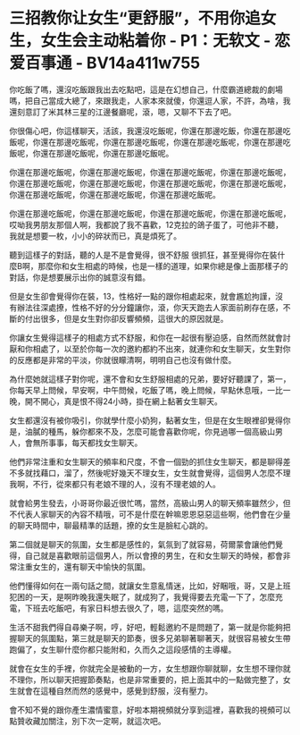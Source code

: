 # 三招教你让女生“更舒服”，不用你追女生，女生会主动粘着你 - P1：无软文 - 恋爱百事通 - BV14a411w755

你吃飯了嗎，還沒吃飯跟我出去吃點吧，這是在幻想自己，什麼霸道總裁的劇場嗎，把自己當成大總了，來跟我走，人家本來就傻，你還逗人家，不許，為啥，我還刻意訂了米其林三星的江邊餐廳呢，滾，嗯，又聊不下去了吧。

你很傷心吧，你這樣聊天，活該，我還沒吃飯呢，你還在那邊吃飯，你還在那邊吃飯呢，你還在那邊吃飯呢，你還在那邊吃飯呢，你還在那邊吃飯呢，你還在那邊吃飯呢，你還在那邊吃飯呢，你還在那邊吃飯呢。

你還在那邊吃飯呢，你還在那邊吃飯呢，你還在那邊吃飯呢，你還在那邊吃飯呢，你還在那邊吃飯呢，你還在那邊吃飯呢，你還在那邊吃飯呢，你還在那邊吃飯呢，你還在那邊吃飯呢，你還在那邊吃飯呢，你還在那邊吃飯呢。

你還在那邊吃飯呢，你還在那邊吃飯呢，你還在那邊吃飯呢，你還在那邊吃飯呢，哎呦我男朋友那個人啊，我都說了我不喜歡，12克拉的鴿子蛋了，可他非不聽，我就是想要一枚，小小的碎狀而已，真是煩死了。

聽到這樣子的對話，聽的人是不是會覺得，很不舒服 很抓狂，甚至覺得你在裝什麼B啊，那麼你和女生相處的時候，也是一樣的道理，如果你總是像上面那樣子的對話，你是想要展示出你的誠意沒有錯。

但是女生卻會覺得你在裝，13，性格好一點的跟你相處起來，就會尷尬拘謹，沒有辦法往深處撩，性格不好的分分鐘讓你，滾，你天天跑去人家面前刷存在感，不斷的付出很多，但是女生對你卻反響頻頻，這很大的原因就是。

你讓女生覺得這樣子的相處方式不舒服，和你在一起很有壓迫感，自然而然就會討厭和你相處了，以至於你每一次的邀約都約不出來，就連你和女生聊天，女生對你的反應都是非常的平淡，你就很矇清啊，明明自己也沒有做什麼。

為什麼她就這樣子對你呢，還不會和女生舒服相處的兄弟，要好好聽課了，第一，你每天早上問候，早安啊，中午問候，吃飯了嗎，晚上問候，早點休息哦，一比一晚，開不開心，真是恨不得24小時，掛在網上黏著女生聊天。

女生都還沒有被你吸引，你就學什麼小奶狗，黏著女生，但是在女生眼裡卻覺得你是，油膩的種馬，躲你都來不及，怎麼可能會喜歡你呢，你見過哪一個高級山男人，會無所事事，每天都找女生聊天。

他們非常注重和女生聊天的頻率和尺度，不會一個勁的抓住女生聊天，都是聊得差不多就找藉口，溜了，然後呢好幾天不理女生，女生就會覺得，這個男人怎麼不理我啊，不行，從來都只有老娘不理的人，沒有不理老娘的人。

就會給男生發去，小哥哥你最近很忙嗎，當然，高級山男人的聊天頻率雖然少，但不代表人家聊天的內容不精哦，可不是什麼在幹嘛恩恩惡惡這些啊，他們會在少量的聊天時間中，聊最精準的話題，撩的女生是臉紅心跳的。

第二個就是聊天的氛圍，女生都是感性的，氣氛到了就容易，荷爾蒙會讓他們覺得，自己就是喜歡眼前這個男人，所以會撩的男生，在和女生聊天的時候，都會非常注重女生的，還有聊天中愉快的氛圍。

他們懂得如何在一兩句話之間，就讓女生意亂情迷，比如，好睏哦，哥，又是上班犯困的一天，是啊昨晚我還失眠了，就成狗了，我覺得要去充電一下了，怎麼充電，下班去吃飯吧，有家日料想去很久了，嗯，這麼突然的嗎。

生活不甜我們得自尋樂子啊，哼，好吧，輕鬆邀約不是問題了，第一就是你能夠把握聊天的氛圍點，第三就是聊天的節奏，很多兄弟聊著聊著天，就很容易被女生帶跑偏了，女生聊什麼你都只能附和，久而久之這段感情的主導權。

就會在女生的手裡，你就完全是被動的一方，女生想跟你聊就聊，女生想不理你就不理你，所以聊天把握節奏點，也是非常重要的，把上面其中的一點做完整了，女生就會在這種自然而然的感覺中，感覺到舒服，沒有壓力。

會不知不覺的跟你產生濃情蜜意，好啦本期視頻就分享到這裡，喜歡我的視頻可以點贊收藏加關注，別下次一定啊，就這次吧。

